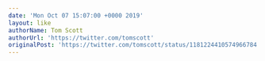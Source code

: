 ```yaml
---
date: 'Mon Oct 07 15:07:00 +0000 2019'
layout: like
authorName: Tom Scott
authorUrl: 'https://twitter.com/tomscott'
originalPost: 'https://twitter.com/tomscott/status/1181224410574966784'
---
```


